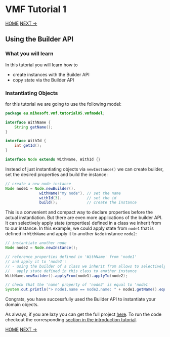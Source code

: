 # VMF Tutorial 1

[HOME](https://github.com/miho/VMF-Tutorials/blob/master/README.md) [NEXT ->](https://github.com/miho/VMF-Tutorials/blob/master/VMF-Tutorial-06/README.md)

## Using the Builder API

### What you will learn

In this tutorial you will learn how to

- create instances with the Builder API
- copy state via the Builder API

### Instantiating Objects

for this tutorial we are going to use the following model:

```java
package eu.mihosoft.vmf.tutorial05.vmfmodel;

interface WithName {
    String getName();
}

interface WithId {
    int getId();
}

interface Node extends WithName, WithId {}
```
Instead of just instantiating objects via `newInstance()` we can create builder, set the desired properties and build the instance:

```java
// create a new node instance
Node node1 = Node.newBuilder().
               withName("my node"). // set the name
               withId(3).           // set the id
               build();             // create the instance
```

This is a convenient and compact way to declare properties before the actual instantiation. But there are even more applications of the builder API. It can selectively apply state (properties) defined in a class we inherit from to our instance. In this example, we could apply state from `node1` that is defined in `WithName` and apply it to another `Node` instance `node2`:

```java 
// instantiate another node
Node node2 = Node.newInstance();

// reference properties defined in 'WithName' from 'node1'
// and apply it to 'node2':
// - using the builder of a class we inherit from allows to selectively
//   apply state defined in this class to another instance
WithName.newBuilder().applyFrom(node1).applyTo(node2);

// check that the 'name' property of 'node2' is equal to 'node1'
System.out.println("> node1.name == node2.name: " + node1.getName().equals(node2.getName()));
```

Congrats, you have successfully used the Builder API to instantiate your domain objects.

As always, if you are lazy you can get the full project [here](https://github.com/miho/VMF-Tutorials/tree/master/VMF-Tutorial-05). To run the code checkout the corresponding [section in the introduction tutorial](https://github.com/miho/VMF-Tutorials/blob/master/VMF-Tutorial-01/README.md#running-the-tutorial).

[HOME](https://github.com/miho/VMF-Tutorials/blob/master/README.md) [NEXT ->](https://github.com/miho/VMF-Tutorials/blob/master/VMF-Tutorial-06/README.md)



